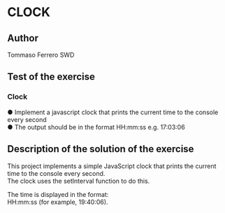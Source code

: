 # CLOCK

## Author

Tommaso Ferrero SWD

## Test of the exercise

### Clock

● Implement a javascript clock that prints the current time to the console every second  
● The output should be in the format HH:mm:ss e.g. 17:03:06  

## Description of the solution of the exercise

This project implements a simple JavaScript clock that prints the current time to the console every second.  
The clock uses the setInterval function to do this.  

The time is displayed in the format:  
HH:mm:ss (for example, 19:40:06).  
